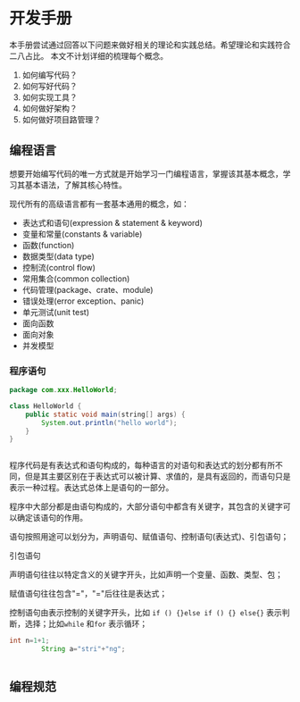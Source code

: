 # 开发手册

本手册尝试通过回答以下问题来做好相关的理论和实践总结。希望理论和实践符合二八占比。 本文不计划详细的梳理每个概念。

1. 如何编写代码？
2. 如何写好代码？
3. 如何实现工具？
4. 如何做好架构？
5. 如何做好项目路管理？

## 编程语言

想要开始编写代码的唯一方式就是开始学习一门编程语言，掌握该其基本概念，学习其基本语法，了解其核心特性。

现代所有的高级语言都有一套基本通用的概念，如：

- 表达式和语句(expression & statement & keyword)
- 变量和常量(constants & variable)
- 函数(function)
- 数据类型(data type)
- 控制流(control flow)
- 常用集合(common collection)
- 代码管理(package、crate、module)
- 错误处理(error exception、panic)
- 单元测试(unit test)
- 面向函数
- 面向对象
- 并发模型

### 程序语句

```java
package com.xxx.HelloWorld;

class HelloWorld {
    public static void main(string[] args) {
        System.out.println("hello world");
    }
}
```

```python


```

程序代码是有表达式和语句构成的，每种语言的对语句和表达式的划分都有所不同，但是其主要区别在于表达式可以被计算、求值的，是具有返回的，而语句只是表示一种过程。表达式总体上是语句的一部分。

程序中大部分都是由语句构成的，大部分语句中都含有关键字，其包含的关键字可以确定该语句的作用。

语句按照用途可以划分为，声明语句、赋值语句、控制语句(表达式)、引包语句；

引包语句

声明语句往往以特定含义的关键字开头，比如声明一个变量、函数、类型、包；

赋值语句往往包含"="，"="后往往是表达式；

控制语句由表示控制的关键字开头，比如 `if () {}else if () {} else{}` 表示判断，选择；比如`while` 和`for` 表示循环；

```java
int n=1+1;
        String a="stri"+"ng";
```

```go


```

## 编程规范